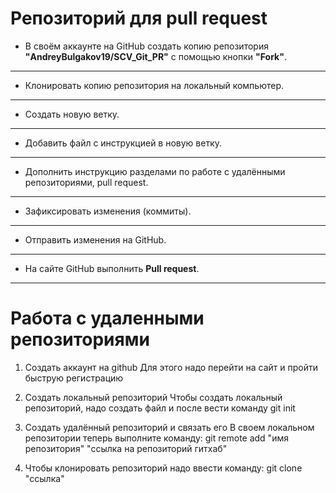 # Репозиторий для **pull request**
* В своём аккаунте на GitHub создать копию репозитория **"AndreyBulgakov19/SCV_Git_PR"** с помощью кнопки **"Fork"**.
---
* Клонировать копию репозитория на локальный компьютер.
---
* Создать новую ветку.
---
* Добавить файл с инструкцией в новую ветку.
---
* Дополнить инструкцию разделами по работе с удалёнными репозиториями, pull request.
---
* Зафиксировать изменения (коммиты).
---
* Отправить изменения на GitHub.
---
* На сайте GitHub выполнить **Pull request**.
---
# Работа с удаленными репозиториями
1. Создать аккаунт на github
Для этого надо перейти на сайт и пройти быструю регистрацию

2. Создать локальный репозиторий
Чтобы создать локальный репозиторий, надо создать файл и после вести команду git init

3. Создать удалённый репозиторий и связать его
В своем локальном репозитории теперь выполните команду:
git remote add "имя репозитория" "ссылка на репозиторий гитхаб"

4. Чтобы клонировать репозиторий надо ввести команду:
git clone "ссылка"
